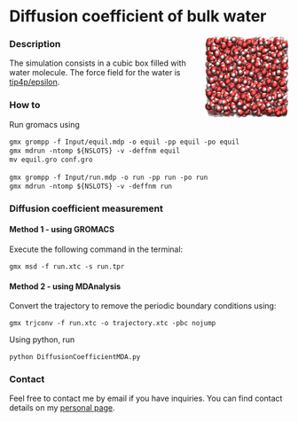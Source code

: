 # Diffusion coefficient of bulk water

<img align="right" width="30%" src="bulkwater.jpg">

### Description

The simulation consists in a cubic box filled with water molecule.
The force field for the water is [tip4p/epsilon](https://doi.org/10.1021/jp410865y). 

### How to

Run gromacs using  

```
gmx grompp -f Input/equil.mdp -o equil -pp equil -po equil
gmx mdrun -ntomp ${NSLOTS} -v -deffnm equil
mv equil.gro conf.gro

gmx grompp -f Input/run.mdp -o run -pp run -po run
gmx mdrun -ntomp ${NSLOTS} -v -deffnm run
```

### Diffusion coefficient measurement

#### Method 1 - using GROMACS

Execute the following command in the terminal:
```
gmx msd -f run.xtc -s run.tpr
```

#### Method 2 - using MDAnalysis

Convert the trajectory to remove the periodic boundary conditions using:
```
gmx trjconv -f run.xtc -o trajectory.xtc -pbc nojump
```

Using python, run

```
python DiffusionCoefficientMDA.py
```

### Contact

Feel free to contact me by email if you have inquiries. You can find contact details on my [personal page](https://simongravelle.github.io/).



